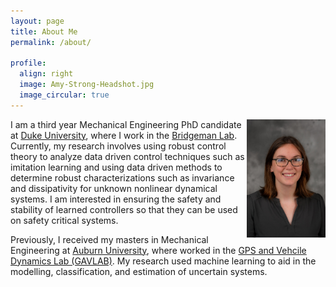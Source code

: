```yaml
---
layout: page
title: About Me
permalink: /about/

profile:
  align: right
  image: Amy-Strong-Headshot.jpg
  image_circular: true
---
```


<img style="float: right;" src="./Amy-Strong-Headshot.jpg" width="25%" height="25%">  

I am a third year Mechanical Engineering PhD candidate at [Duke University](https://pratt.duke.edu/), where I work in the [Bridgeman Lab](http://bridgeman.pratt.duke.edu/).  Currently, my research involves using robust control theory to analyze data driven control techniques such as imitation learning and using data driven methods to determine robust characterizations such as invariance and dissipativity for unknown nonlinear dynamical systems. I am interested in ensuring the safety and stability of learned controllers so that they can be used on safety critical systems.

Previously, I received my masters in Mechanical Engineering at [Auburn University](https://www.eng.auburn.edu/), where worked in the [GPS and Vehcile Dynamics Lab (GAVLAB)](https://gavlab.auburn.edu/). My research used machine learning to aid in the modelling, classification, and estimation of uncertain systems. 
